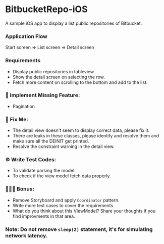 # BitbucketRepo-iOS
A sample iOS app to display a list public repositories of Bitbucket.

### Application Flow
Start screen => List screen => Detail screen

### Requirements
- Display public repositories in tableview.
- Show the detail screen on selecting the row.
- Fetch more content on scrolling to the bottom and add to the list.

### 🌟 Implement Missing Feature:

- Pagination

### 🐞 Fix Me:
 - The detail view doesn't seem to display correct data, please fix it.
 - There are leaks in these classes, please identify and resolve them and make sure all the DEINIT get printed.
 - Resolve the constraint warning in the detail view.

### ⚙️ Write Test Codes:
 - To validate parsing the model.
 - To check if the view model fetch data properly.

### 👨🏻‍💻 Bonus:
 - Remove Storyboard and apply `Coordinator` pattern.
 - Write more test cases to cover the requirements.
 - What do you think about this ViewModel? Share your thoughts if you find improvments in that area.


### Note: Do not remove `sleep(2)` statement, it's for simulating network latency.
